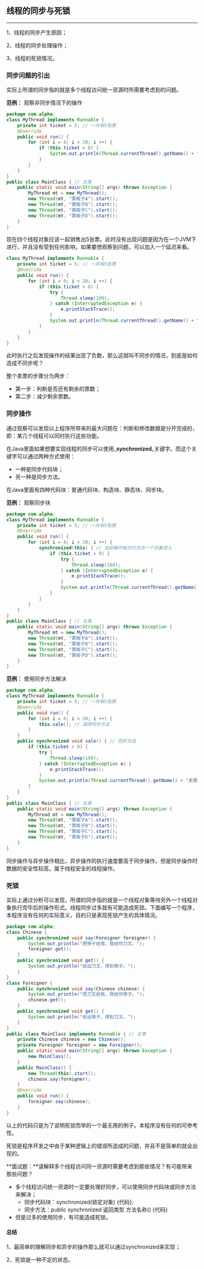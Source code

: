 ##  线程的同步与死锁

---

1、线程的同步产生原因；

2、线程的同步处理操作；

3、线程的死锁情况。

### 同步问题的引出

实际上所谓的同步指的就是多个线程访问统一资源时所需要考虑到的问题。

**范例：** 观察非同步情况下的操作

```java
package com.alpha;
class MyThread implements Runnable {
	private int ticket = 5; // 一共有5张票
	@Override
	public void run() {
		for (int i = 0; i < 20; i ++) {
			if (this.ticket > 0) {
				System.out.println(Thread.currentThread().getName() + "卖票，ticket = " + this.ticket --);
			}
		}
	}
}
public class MainClass { // 主类
	public static void main(String[] args) throws Exception {
		MyThread mt = new MyThread();
		new Thread(mt, "票贩子A").start();
		new Thread(mt, "票贩子B").start();
		new Thread(mt, "票贩子C").start();
		new Thread(mt, "票贩子D").start();
	}
}
```

现在四个线程对象应该一起销售出5张票。此时没有出现问题是因为在一个JVM下进行，并且没有受到任何影响，如果要想观察到问题，可以加入一个延迟来看。

```java
class MyThread implements Runnable {
	private int ticket = 5; // 一共有5张票
	@Override
	public void run() {
		for (int i = 0; i < 20; i ++) {
			if (this.ticket > 0) {
				try {
					Thread.sleep(100);
				} catch (InterruptedException e) {
					e.printStackTrace();
				}
				System.out.println(Thread.currentThread().getName() + "卖票，ticket = " + this.ticket --);
			}
		}
	}
}
```

此时执行之后发现操作的结果出现了负数，那么这就叫不同步的情况，到底是如何造成不同步呢？

整个卖票的步骤分为两步：

* 第一步：判断是否还有剩余的票数；
* 第二步：减少剩余票数。

### 同步操作

通过观察可以发现以上程序所带来的最大问题在：判断和修改数据是分开完成的，即：某几个线程可以同时执行这些功能。

在Java里面如果想要实现线程的同步可以使用_**synchronized**_关键字。而这个关键字可以通过两种方式使用：

* 一种是同步代码块；
* 另一种是同步方法。

在Java里面有四种代码块：普通代码块、构造块、静态块、同步块。

**范例：** 观察同步块

```java
package com.alpha;
class MyThread implements Runnable {
	private int ticket = 5; // 一共有5张票
	@Override
	public void run() {
		for (int i = 0; i < 20; i ++) {
			synchronized(this) { // 当前操作每次只允许一个对象进入
				if (this.ticket > 0) {
					try {
						Thread.sleep(100);
					} catch (InterruptedException e) {
						e.printStackTrace();
					}
					System.out.println(Thread.currentThread().getName() + "卖票，ticket = " + this.ticket --);
				}
			}
		}
	}
}
public class MainClass { // 主类
	public static void main(String[] args) throws Exception {
		MyThread mt = new MyThread();
		new Thread(mt, "票贩子A").start();
		new Thread(mt, "票贩子B").start();
		new Thread(mt, "票贩子C").start();
		new Thread(mt, "票贩子D").start();
	}
}
```

**范例：** 使用同步方法解决

```java
package com.alpha;
class MyThread implements Runnable {
	private int ticket = 5; // 一共有5张票
	@Override
	public void run() {
		for (int i = 0; i < 20; i ++) {
			this.sale(); // 调用同步方法
		}
	}
	public synchronized void sale() { // 同步方法
		if (this.ticket > 0) {
			try {
				Thread.sleep(100);
			} catch (InterruptedException e) {
				e.printStackTrace();
			}
			System.out.println(Thread.currentThread().getName() + "卖票，ticket = " + this.ticket --);
		}
	}
}
public class MainClass { // 主类
	public static void main(String[] args) throws Exception {
		MyThread mt = new MyThread();
		new Thread(mt, "票贩子A").start();
		new Thread(mt, "票贩子B").start();
		new Thread(mt, "票贩子C").start();
		new Thread(mt, "票贩子D").start();
	}
}
```

同步操作与异步操作相比，异步操作的执行速度要高于同步操作，但是同步操作时数据的安全性较高，属于线程安全的线程操作。

### 死锁

实际上通过分析可以发现，所谓的同步指的就是一个线程对象等待另外一个线程对象执行完毕后的操作形式。线程同步过多就有可能造成死锁。下面编写一个程序，本程序没有任何的实际意义，目的只是表现死锁产生的具体情况。

```java
package com.alpha;
class Chinese {
	public synchronized void say(Foreigner foreigner) {
		System.out.println("把筷子给我，我给你刀叉。");
		foreigner.get();
	}
	public synchronized void get() {
		System.out.println("给出刀叉，得到筷子。");
	}
}
class Foreigner {
	public synchronized void say(Chinese chinese) {
		System.out.println("把刀叉给我，我给你筷子。");
		chinese.get();
	}
	public synchronized void get() {
		System.out.println("给出筷子，得到刀叉。");
	}
}
public class MainClass implements Runnable { // 主类
	private Chinese chinese = new Chinese();
	private Foreigner foreigner = new Foreigner();
	public static void main(String[] args) throws Exception {
		new MainClass();
	}
	public MainClass() {
		new Thread(this).start();
		chinese.say(foreigner);
	}
	@Override
	public void run() {
		foreigner.say(chinese);
	}
}
```

以上的代码只是为了说明死锁而举的一个最无用的例子。本程序没有任何的可参考性。

死锁是程序开发之中由于某种逻辑上的错误所造成的问题，并且不是简单的就会出现的。

**面试题：**请解释多个线程访问同一资源时需要考虑到那些情况？有可能带来那些问题？

* 多个线程访问统一资源时一定要处理好同步，可以使用同步代码块或同步方法来解决；
  * 同步代码块：synchronized(锁定对象) {代码};
  * 同步方法：public synchronized 返回类型 方法名称() {代码}
* 但是过多的使用同步，有可能造成死锁。

#### 总结

1、最简单的理解同步和异步的操作那么就可以通过synchronized来实现；

2、死锁是一种不定的状态。

